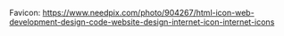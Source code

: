 Favicon: https://www.needpix.com/photo/904267/html-icon-web-development-design-code-website-design-internet-icon-internet-icons